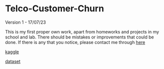 # Telco-Customer-Churn
Version 1 - 17/07/23 


This is my first proper own work, apart from homeworks and projects in my school and lab. There should be mistakes or improvements that could be done. If there is any that you notice, please contact me through [here](mailto:mfurkanatac@gmail.com)

[kaggle](https://www.kaggle.com/muhammedfurkanata/telco-customer-churn-with-various-models)

[dataset](https://www.kaggle.com/datasets/blastchar/telco-customer-churn)
